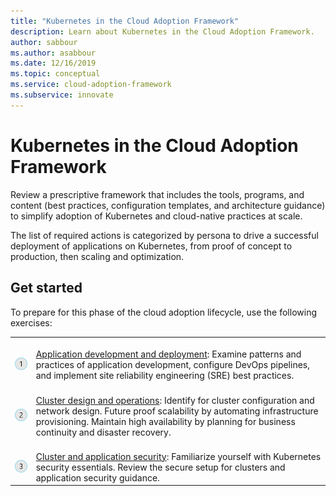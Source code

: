 ```yaml
---
title: "Kubernetes in the Cloud Adoption Framework"
description: Learn about Kubernetes in the Cloud Adoption Framework.
author: sabbour
ms.author: asabbour
ms.date: 12/16/2019
ms.topic: conceptual
ms.service: cloud-adoption-framework
ms.subservice: innovate
---
```


<!-- cSpell:ignore asabbour sabbour -->

# Kubernetes in the Cloud Adoption Framework

Review a prescriptive framework that includes the tools, programs, and content (best practices, configuration templates, and architecture guidance) to simplify adoption of Kubernetes and cloud-native practices at scale.

The list of required actions is categorized by persona to drive a successful deployment of applications on Kubernetes, from proof of concept to production, then scaling and optimization.

## Get started

To prepare for this phase of the cloud adoption lifecycle, use the following exercises:

<!-- markdownlint-disable MD033 -->

| | |
|---|---|
| <br> ![Item 1 icon](../../_images/icons/1.png) | <br> [Application development and deployment](./application-development.md): Examine patterns and practices of application development, configure DevOps pipelines, and implement site reliability engineering (SRE) best practices. |
| <br> ![Item 2 icon](../../_images/icons/2.png) | <br> [Cluster design and operations](./cluster-design-operations.md): Identify for cluster configuration and network design. Future proof scalability by automating infrastructure provisioning. Maintain high availability by planning for business continuity and disaster recovery. |
| <br> ![Item 3 icon](../../_images/icons/3.png) | <br> [Cluster and application security](./cluster-application-security.md): Familiarize yourself with Kubernetes security essentials. Review the secure setup for clusters and application security guidance. |

<!-- markdownlint-enable MD033 -->
